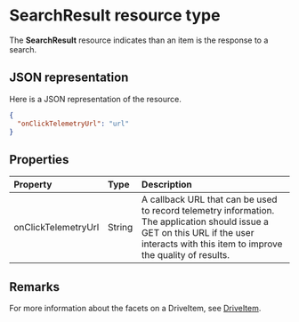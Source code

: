 # SearchResult resource type

The **SearchResult** resource indicates than an item is the response to a search.

## JSON representation

Here is a JSON representation of the resource.

<!-- {
  "blockType": "resource",
  "optionalProperties": [ "onClickTelemtryUrl" ],
  "@odata.type": "microsoft.graph.searchResult"
}-->

```json
{
  "onClickTelemetryUrl": "url"
}
```

## Properties

| Property            | Type   | Description                                                                                                                                                                         |
|:--------------------|:-------|:------------------------------------------------------------------------------------------------------------------------------------------------------------------------------------|
| onClickTelemetryUrl | String | A callback URL that can be used to record telemetry information. The application should issue a GET on this URL if the user interacts with this item to improve the quality of results. |

## Remarks 

For more information about the facets on a DriveItem, see [DriveItem](driveitem.md).



<!-- uuid: 8fcb5dbc-d5aa-4681-8e31-b001d5168d79
2015-10-25 14:57:30 UTC -->
<!-- {
  "type": "#page.annotation",
  "description": "searchResult resource",
  "keywords": "",
  "section": "documentation",
  "tocPath": ""
}-->
